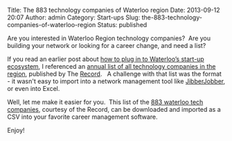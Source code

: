 Title: The 883 technology companies of Waterloo region
Date: 2013-09-12 20:07
Author: admin
Category: Start-ups
Slug: the-883-technology-companies-of-waterloo-region
Status: published

Are you interested in Waterloo Region technology companies?  Are you
building your network or looking for a career change, and need a list?

If you read an earlier post about [how to plug in to Waterloo’s start-up
ecosystem](http://www.jeffsidea.com/2013/08/30/how-to-plug-in-to-waterloos-start-up-ecosystem/),
I referenced an [annual list of all technology companies in the
region](http://www.therecord.com/community-story/3840199-technology-directory/),
published by The [Record](http://www.therecord.com/waterlooregion/).   A
challenge with that list was the format - it wasn't easy to import into
a network management tool like
[JibberJobber](http://www.jibberjobber.com/), or even into Excel.

Well, let me make it easier for you.  This list of the [883 waterloo
tech
companies](http://www.jeffsidea.com/wp-content/uploads/2013/09/WaterlooTechCompanies.csv),
courtesy of the Record, can be downloaded and imported as a CSV into
your favorite career management software.

Enjoy!
